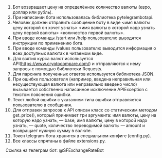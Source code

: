 1. Бот возвращает цену на определённое количество валюты (евро, доллар или рубль).
2. При написании бота использовалась библиотека pytelegrambotapi.
3. Человек должен отправить сообщение боту в виде <имя валюты цену которой он хочет узнать> <имя валюты в которой надо узнать цену первой валюты> <количество первой валюты>.
4. При вводе команды /start или /help пользователю выводятся инструкции по применению бота.
5. При вводе команды /values пользователю выводится информация о всех доступных валютах в читаемом виде.
6. Для взятия курса валют используется API(https://www.cryptocompare.com/) и отправляются к нему запросы с помощью библиотеки Requests.
7. Для парсинга полученных ответов используется библиотека JSON.
8. При ошибке пользователя (например, введена неправильная или несуществующая валюта или неправильно введено число) вызывается собственно написанное исключение APIException с текстом пояснения ошибки.
9. Текст любой ошибки с указанием типа ошибки отправляется пользователю в сообщения.
10. Для отправки запросов к API описан класс со статическим методом get_price(), который принимает три аргумента: имя валюты, цену на которую надо узнать, — base, имя валюты, цену в которой надо узнать, — quote, количество переводимой валюты — amount и возвращает нужную сумму в валюте.
10. Токен telegram-бота хранится в специальном конфиге (config.py).
11. Все классы спрятаны в файле extensions.py.

Ссылка на телеграм бот: @SFExchangeRateBot
